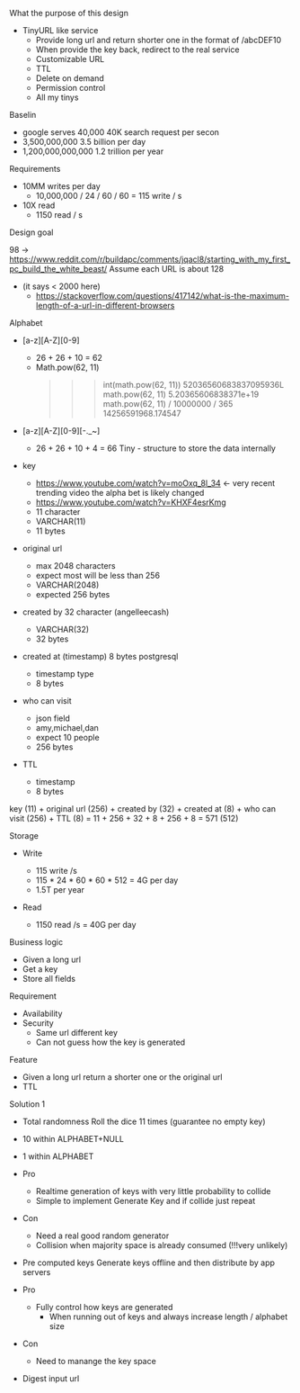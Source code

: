 What the purpose of this design 
- TinyURL like service 
    - Provide long url and return shorter one in the format of /abcDEF10
    - When provide the key back, redirect to the real service 
    - Customizable URL 
    - TTL 
    - Delete on demand
    - Permission control
    - All my tinys

Baselin
- google serves 40,000 40K search request per secon 
- 3,500,000,000 3.5 billion per day 
- 1,200,000,000,000 1.2 trillion per year

Requirements 
- 10MM writes per day 
    - 10,000,000 / 24 / 60 / 60 = 115 write / s
- 10X read 
    - 1150 read / s


Design goal

98 -> https://www.reddit.com/r/buildapc/comments/jqacl8/starting_with_my_first_pc_build_the_white_beast/
Assume each URL is about 128 
- (it says < 2000 here)
    - https://stackoverflow.com/questions/417142/what-is-the-maximum-length-of-a-url-in-different-browsers



Alphabet 
- [a-z][A-Z][0-9]
    - 26 + 26 + 10 = 62 
    - Math.pow(62, 11)
        >>> int(math.pow(62, 11))
        52036560683837095936L
        >>> math.pow(62, 11)
        5.20365606838371e+19
        >>> math.pow(62, 11) / 10000000 / 365
        14256591968.174547 
- [a-z][A-Z][0-9][-._~] 
    - 26 + 26 + 10 + 4 = 66 
Tiny - structure to store the data internally
- key
    - https://www.youtube.com/watch?v=moOxq_8l_34 <- very recent trending video the alpha bet is likely changed 
    - https://www.youtube.com/watch?v=KHXF4esrKmg
    - 11 character 
    - VARCHAR(11)
    - 11 bytes
- original url 
    - max 2048 characters 
    - expect most will be less than 256
    - VARCHAR(2048)
    - expected 256 bytes

- created by 32 character (angelleecash)
    - VARCHAR(32)
    - 32 bytes
- created at (timestamp) 8 bytes postgresql
    - timestamp type 
    - 8 bytes
- who can visit 
    - json field 
    - amy,michael,dan 
    - expect 10 people 
    - 256 bytes 
- TTL
    - timestamp 
    - 8 bytes

key (11) + original url (256) + created by (32) + created at (8) + who can visit (256) + TTL (8)
= 11 + 256 + 32 + 8 + 256 + 8 = 571 (512)

Storage 
- Write 
    - 115 write /s 
    - 115 * 24 * 60 * 60 * 512 = 4G per day 
    - 1.5T per year 

- Read
    - 1150 read /s = 40G per day 



Business logic 
- Given a long url 
- Get a key 
- Store all fields 

Requirement
- Availability 
- Security 
    - Same url different key 
    - Can not guess how the key is generated

Feature 
- Given a long url return a shorter one or the original url
- TTL


Solution 1
- Total randomness 
Roll the dice 11 times (guarantee no empty key)
- 10 within ALPHABET+NULL
- 1 within ALPHABET 

- Pro
    - Realtime generation of keys with very little probability to collide 
    - Simple to implement Generate Key and if collide just repeat
- Con
    - Need a real good random generator
    - Collision when majority space is already consumed (!!!very unlikely)

- Pre computed keys 
Generate keys offline and then distribute by app servers

- Pro
    - Fully control how keys are generated 
        - When running out of keys and always increase length / alphabet size
- Con 
    - Need to manange the key space 


- Digest input url

